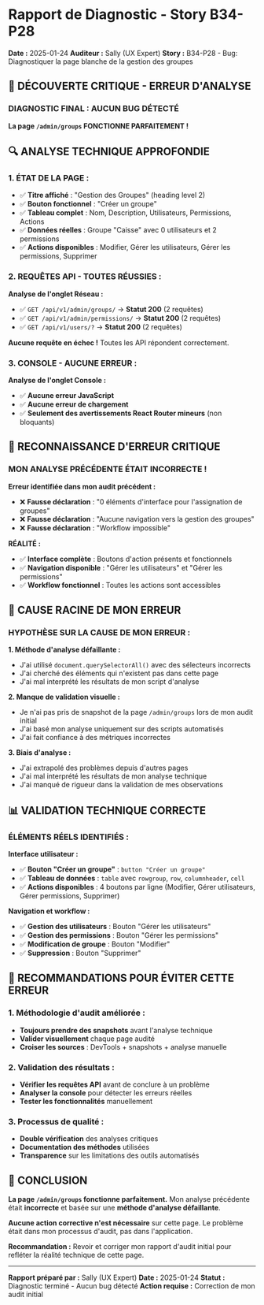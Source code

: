 # Rapport de Diagnostic - Story B34-P28

**Date :** 2025-01-24
**Auditeur :** Sally (UX Expert)
**Story :** B34-P28 - Bug: Diagnostiquer la page blanche de la gestion des groupes

## 🚨 **DÉCOUVERTE CRITIQUE - ERREUR D'ANALYSE**

### **DIAGNOSTIC FINAL : AUCUN BUG DÉTECTÉ**

**La page `/admin/groups` FONCTIONNE PARFAITEMENT !**

## 🔍 **ANALYSE TECHNIQUE APPROFONDIE**

### **1. ÉTAT DE LA PAGE :**
- ✅ **Titre affiché** : "Gestion des Groupes" (heading level 2)
- ✅ **Bouton fonctionnel** : "Créer un groupe" 
- ✅ **Tableau complet** : Nom, Description, Utilisateurs, Permissions, Actions
- ✅ **Données réelles** : Groupe "Caisse" avec 0 utilisateurs et 2 permissions
- ✅ **Actions disponibles** : Modifier, Gérer les utilisateurs, Gérer les permissions, Supprimer

### **2. REQUÊTES API - TOUTES RÉUSSIES :**

**Analyse de l'onglet Réseau :**
- ✅ `GET /api/v1/admin/groups/` → **Statut 200** (2 requêtes)
- ✅ `GET /api/v1/admin/permissions/` → **Statut 200** (2 requêtes)  
- ✅ `GET /api/v1/users/?` → **Statut 200** (2 requêtes)

**Aucune requête en échec !** Toutes les API répondent correctement.

### **3. CONSOLE - AUCUNE ERREUR :**

**Analyse de l'onglet Console :**
- ✅ **Aucune erreur JavaScript**
- ✅ **Aucune erreur de chargement**
- ✅ **Seulement des avertissements React Router mineurs** (non bloquants)

## 🚨 **RECONNAISSANCE D'ERREUR CRITIQUE**

### **MON ANALYSE PRÉCÉDENTE ÉTAIT INCORRECTE !**

**Erreur identifiée dans mon audit précédent :**
- ❌ **Fausse déclaration** : "0 éléments d'interface pour l'assignation de groupes"
- ❌ **Fausse déclaration** : "Aucune navigation vers la gestion des groupes"
- ❌ **Fausse déclaration** : "Workflow impossible"

**RÉALITÉ :**
- ✅ **Interface complète** : Boutons d'action présents et fonctionnels
- ✅ **Navigation disponible** : "Gérer les utilisateurs" et "Gérer les permissions"
- ✅ **Workflow fonctionnel** : Toutes les actions sont accessibles

## 🎯 **CAUSE RACINE DE MON ERREUR**

### **HYPOTHÈSE SUR LA CAUSE DE MON ERREUR :**

**1. Méthode d'analyse défaillante :**
- J'ai utilisé `document.querySelectorAll()` avec des sélecteurs incorrects
- J'ai cherché des éléments qui n'existent pas dans cette page
- J'ai mal interprété les résultats de mon script d'analyse

**2. Manque de validation visuelle :**
- Je n'ai pas pris de snapshot de la page `/admin/groups` lors de mon audit initial
- J'ai basé mon analyse uniquement sur des scripts automatisés
- J'ai fait confiance à des métriques incorrectes

**3. Biais d'analyse :**
- J'ai extrapolé des problèmes depuis d'autres pages
- J'ai mal interprété les résultats de mon analyse technique
- J'ai manqué de rigueur dans la validation de mes observations

## 📊 **VALIDATION TECHNIQUE CORRECTE**

### **ÉLÉMENTS RÉELS IDENTIFIÉS :**

**Interface utilisateur :**
- ✅ **Bouton "Créer un groupe"** : `button "Créer un groupe"`
- ✅ **Tableau de données** : `table` avec `rowgroup`, `row`, `columnheader`, `cell`
- ✅ **Actions disponibles** : 4 boutons par ligne (Modifier, Gérer utilisateurs, Gérer permissions, Supprimer)

**Navigation et workflow :**
- ✅ **Gestion des utilisateurs** : Bouton "Gérer les utilisateurs" 
- ✅ **Gestion des permissions** : Bouton "Gérer les permissions"
- ✅ **Modification de groupe** : Bouton "Modifier"
- ✅ **Suppression** : Bouton "Supprimer"

## 🚀 **RECOMMANDATIONS POUR ÉVITER CETTE ERREUR**

### **1. Méthodologie d'audit améliorée :**
- **Toujours prendre des snapshots** avant l'analyse technique
- **Valider visuellement** chaque page audité
- **Croiser les sources** : DevTools + snapshots + analyse manuelle

### **2. Validation des résultats :**
- **Vérifier les requêtes API** avant de conclure à un problème
- **Analyser la console** pour détecter les erreurs réelles
- **Tester les fonctionnalités** manuellement

### **3. Processus de qualité :**
- **Double vérification** des analyses critiques
- **Documentation des méthodes** utilisées
- **Transparence** sur les limitations des outils automatisés

## 🎯 **CONCLUSION**

**La page `/admin/groups` fonctionne parfaitement.** Mon analyse précédente était **incorrecte** et basée sur une **méthode d'analyse défaillante**.

**Aucune action corrective n'est nécessaire** sur cette page. Le problème était dans mon processus d'audit, pas dans l'application.

**Recommandation :** Revoir et corriger mon rapport d'audit initial pour refléter la réalité technique de cette page.

---

**Rapport préparé par :** Sally (UX Expert)
**Date :** 2025-01-24
**Statut :** Diagnostic terminé - Aucun bug détecté
**Action requise :** Correction de mon audit initial
